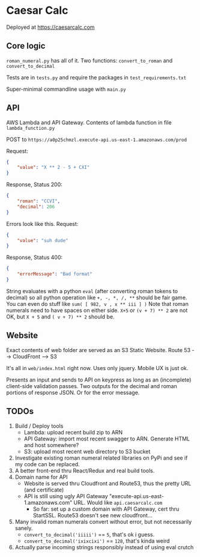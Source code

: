 # Caesar Calc
Deployed at https://caesarcalc.com

## Core logic
`roman_numeral.py` has all of it. Two functions: `convert_to_roman` and `convert_to_decimal`

Tests are in `tests.py` and require the packages in `test_requirements.txt`

Super-minimal commandline usage with `main.py`

## API
AWS Lambda and API Gateway. Contents of lambda function in file `lambda_function.py`

POST to `https://a0p25chmzl.execute-api.us-east-1.amazonaws.com/prod` 

Request:
```json
{
    "value": "X ** 2 - 5 + CXI"
}
```

Response, Status 200:
```json
{
    "roman": "CCVI",
    "decimal": 206
}
```

Errors look like this.
Request:
```json
{
    "value": "suh dude"
}
```
Response, Status 400:
```json
{
    "errorMessage": "Bad format"
}
```

String evaluates with a python `eval` (after converting roman tokens to decimal) so all python operation like `+, -, *, /, **` 
should be fair game. You can even do stuff like `sum( [ 982, v , x ** iii ] )`
Note that roman numerals need to have spaces on either side. `X+5` or `(v + 7) ** 2` are not OK, but `X + 5` and `( v + 7) ** 2` should be.

## Website
Exact contents of web folder are served as an S3 Static Website. Route 53 --> CloudFront --> S3

It's all in `web/index.html` right now. Uses only jquery. Mobile UX is just ok.

Presents an input and sends to API on keypress as long as an (incomplete) client-side validation passes.
Two outputs for the decimal and roman portions of response JSON. Or for the error message.


## TODOs
1. Build / Deploy tools
    * Lambda: upload recent build zip to ARN
    * API Gateway: import most recent swagger to ARN. Generate HTML and host somewhere?
    * S3: upload most recent web directory to S3 bucket
1. Investigate existing roman numeral related libraries on PyPi and see if my code can be replaced.
1. A better front-end thru React/Redux and real build tools.
1. Domain name for API
    * Website is served thru Cloudfront and Route53, thus the pretty URL (and certificate)
    * API is still using ugly API Gateway "execute-api.us-east-1.amazonaws.com" URL. Would like `api.caesarcalc.com`
        * So far: set up a custom domain with API Gateway, cert thru StartSSL. Route53 doesn't see new cloudfront...
1. Many invalid roman numerals convert without error, but not necessarily sanely.
    * `convert_to_decimal('iiiii')` == `5`, that's ok i guess.
    * `convert_to_decimal('ixixcixi')` == `128`, that's kinda weird
1. Actually parse incoming strings responsibly instead of using eval crutch
